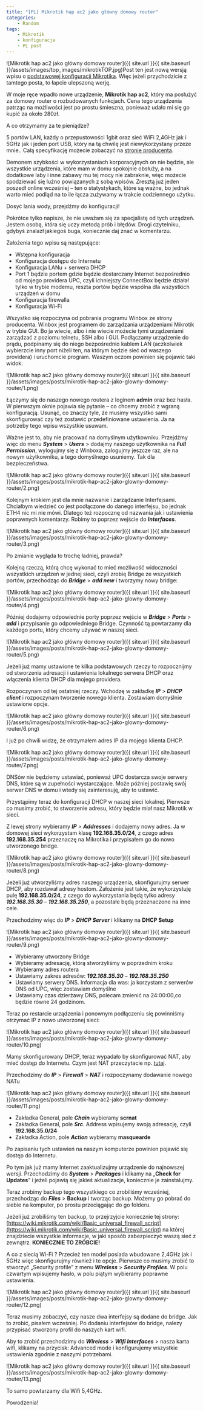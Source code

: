 ```yaml
---
title: "[PL] Mikrotik hap ac2 jako główny domowy router"
categories:
    - Random
tags:
    - Mikrotik
    - konfiguracja
    - PL post
---
```

![Mikrotik hap ac2 jako główny domowy router]({{ site.url }}{{ site.baseurl }}/assets/images/top_images/mikrotikTOP.jpg)Post ten jest nową wersją wpisu o [podstawowej konfiguracji Mikrotika](https://piesik.me/2017/05/14/podstawowa-konfiguracja-mikrotika/). Więc jeżeli przychodzicie z tamtego posta, to łapcie ulepszoną werję.

W moje ręce wpadło nowe urządzenie, **Mikrotik hap ac2**, który ma posłużyć za domowy router o rozbudowanych funkcjach. Cena tego urządzenia patrząc na możliwości jest po prostu śmieszna, ponieważ udało mi się go kupić za około 280zł.

A co otrzymamy za te pieniądze?

5 portów LAN, każdy o przepustowości 1gbit oraz sieć WiFi 2,4GHz jak i 5GHz jak i jeden port USB, który na tą chwilę jest niewykorzystany przeze mnie.. Całą specyfikację możecie zobaczyć na [stronie producenta](https://mikrotik.com/product/hap_ac2).

Demonem szybkości w wykorzystaniach korporacyjnych on nie będzie, ale wszystkie urządzenia, które mam w domu spokojnie obsłuży, a na dodatkowe laby i inne zabawy mu tej mocy nie zabraknie, więc możecie spodziewać się luźno powiązanych z sobą wpisów. Zresztą już jeden poszedł online wcześniej – ten o statystykach, które są ważne, bo jednak warto mieć podląd na to ile łącza zużywamy w trakcie codziennego użytku.

Dosyć lania wody, przejdźmy do konfiguracji!

Pokrótce tylko napisze, że nie uważam się za specjalistę od tych urządzeń. Jestem osobą, która się uczy metodą prób i błędów. Drogi czytelniku, gdybyś znalazł jakiegoś buga, koniecznie daj znać w komentarzu.

Założenia tego wpisu są następujące:

- Wstępna konfiguracja
- Konfiguracja dostępu do Internetu
- Konfiguracja LANu + serwera DHCP
- Port 1 będzie portem gdzie będzie dostarczany Internet bezpośrednio od mojego providera UPC, czyli ichniejszy ConnectBox będzie działał tylko w trybie modemu, reszta portów będzie wspólna dla wszystkich urządzeń w domu
- Konfiguracja firewalla
- Konfiguracja Wi-Fi

Wszystko się rozpoczyna od pobrania programu Winbox ze strony producenta. Winbox jest programem do zarządzania urządzeniami Mikrotik w trybie GUI. Bo ja wiecie, albo i nie wiecie możecie tymi urządzeniami zarządzać z poziomu telnetu, SSH albo i GUI. Podłączamy urządzenie do prądu, podpinamy się do niego bezpośrednio kablem LAN (aczkolwiek wybierzcie inny port niżeli ten, na którym będzie sieć od waszego providera) i uruchomcie program. Waszym oczom powinien się pojawić taki widok:

![Mikrotik hap ac2 jako główny domowy router]({{ site.url }}{{ site.baseurl }}/assets/images/posts/mikrotik-hap-ac2-jako-glowny-domowy-router/1.png)

Łączymy się do naszego nowego routera z loginem **admin** oraz bez hasła. W pierwszym oknie pojawia się pytanie – co chcemy zrobić z wgraną konfiguracją. Usunąć, co znaczy tyle, że musimy wszystko sami skonfigurować czy też zostawić przedefiniowane ustawienia. Ja na potrzeby tego wpisu wszystkie usuwam.

Ważne jest to, aby nie pracować na domyślnym użytkowniku. Przejdźmy więc do menu ***System*** > ***Users*** > dodajmy naszego użytkownika na ***Full Permission***, wylogujmy się z Winboxa, zalogujmy jeszcze raz, ale na nowym użytkowniku, a tego domyślnego usuniemy. Tak dla bezpieczeństwa.

![Mikrotik hap ac2 jako główny domowy router]({{ site.url }}{{ site.baseurl }}/assets/images/posts/mikrotik-hap-ac2-jako-glowny-domowy-router/2.png)

Kolejnym krokiem jest dla mnie nazwanie i zarządzanie Interfejsami. Chciałbym wiedzieć co jest podłączone do danego interfejsu, bo jednak ETH4 nic mi nie mówi. Dlatego też rozpocznę od nazwania jak i ustawienia poprawnych komentarzy. Robimy to poprzez wejście do ***Interfaces***.

![Mikrotik hap ac2 jako główny domowy router]({{ site.url }}{{ site.baseurl }}/assets/images/posts/mikrotik-hap-ac2-jako-glowny-domowy-router/3.png)

Po zmianie wygląda to trochę ładniej, prawda?

Kolejną rzeczą, którą chcę wykonać to mieć możliwość widoczności wszystkich urządzeń w jednej sieci, czyli zrobię Bridge ze wszystkich portów, przechodząc do ***Bridge*** > ***add new*** i tworzymy nowy bridge:

![Mikrotik hap ac2 jako główny domowy router]({{ site.url }}{{ site.baseurl }}/assets/images/posts/mikrotik-hap-ac2-jako-glowny-domowy-router/4.png)

Później dodajemy odpowiednie porty poprzez wejście w ***Bridge*** > ***Ports*** > ***add*** i przypisanie go odpowiedniego Bridge. Czynność tą powtarzamy dla każdego portu, który chcemy używać w naszej sieci.

![Mikrotik hap ac2 jako główny domowy router]({{ site.url }}{{ site.baseurl }}/assets/images/posts/mikrotik-hap-ac2-jako-glowny-domowy-router/5.png)

Jeżeli już mamy ustawione te kilka podstawowych rzeczy to rozpocznijmy od stworzenia adresacji i ustawienia lokalnego serwera DHCP oraz włączenia klienta DHCP dla mojego providera.

Rozpoczynam od tej ostatniej rzeczy. Wchodzę w zakładkę ***IP*** > ***DHCP client*** i rozpoczynam tworzenie nowego klienta. Zostawiam domyślnie ustawione opcje.

![Mikrotik hap ac2 jako główny domowy router]({{ site.url }}{{ site.baseurl }}/assets/images/posts/mikrotik-hap-ac2-jako-glowny-domowy-router/6.png)

I już po chwili widzę, że otrzymałem adres IP dla mojego klienta DHCP.

![Mikrotik hap ac2 jako główny domowy router]({{ site.url }}{{ site.baseurl }}/assets/images/posts/mikrotik-hap-ac2-jako-glowny-domowy-router/7.png)

DNSów nie będziemy ustawiać, ponieważ UPC dostarcza swoje serwery DNS, które są w zupełności wystarczające. Może później postawię swój serwer DNS w domu i wtedy się zainteresuję, aby to ustawić.

Przystąpimy teraz do konfiguracji DHCP w naszej sieci lokalnej. Pierwsze co musimy zrobić, to stworzenie adresu, który będzie miał nasz Mikrotik w sieci.

Z lewej strony wybieramy ***IP*** > ***Addresses*** i dodajemy nowy adres. Ja w domowej sieci wykorzystam klasę **192.168.35.0/24**, z czego adres **192.168.35.254** przeznaczę na Mikrotika i przypisałem go do nowo utworzonego bridge.

![Mikrotik hap ac2 jako główny domowy router]({{ site.url }}{{ site.baseurl }}/assets/images/posts/mikrotik-hap-ac2-jako-glowny-domowy-router/8.png)

Jeżeli już utworzyliśmy adres naszego urządzenia, skonfigurujmy serwer DHCP, aby rozdawał adresy hostom. Założenie jest takie, że wykorzystuję pulę **192.168.35.0/24**, z czego do wykorzystania będą tylko adresy ***192.168.35.30*** – ***192.168.35.250***, a pozostałe będą przeznaczone na inne cele.

Przechodzimy więc do ***IP*** > ***DHCP Server*** i klikamy na **DHCP Setup**

![Mikrotik hap ac2 jako główny domowy router]({{ site.url }}{{ site.baseurl }}/assets/images/posts/mikrotik-hap-ac2-jako-glowny-domowy-router/9.png)

- Wybieramy utworzony Bridge
- Wybieramy adresację, którą stworzyliśmy w poprzednim kroku
- Wybieramy adres routera
- Ustawiamy zakres adresów: ***192.168.35.30*** – ***192.168.35.250***
- Ustawiamy serwery DNS. Informacja dla was: ja korzystam z serwerów DNS od UPC, więc zostawiam domyślne
- Ustawiamy czas dzierżawy DNS, polecam zmienić na 24:00:00,co będzie równe 24 godzinom.

Teraz po restarcie urządzenia i ponownym podłączeniu się powinniśmy otrzymać IP z nowo utworzonej sieci:

![Mikrotik hap ac2 jako główny domowy router]({{ site.url }}{{ site.baseurl }}/assets/images/posts/mikrotik-hap-ac2-jako-glowny-domowy-router/10.png)

Mamy skonfigurowany DHCP, teraz wypadało by skonfigurować NAT, aby mieć dostęp do Internetu. Czym jest NAT przeczytacie np. [tutaj](https://pl.wikipedia.org/wiki/Network_Address_Translation).

Przechodzimy do ***IP*** > ***Firewall*** > ***NAT*** i rozpoczynamy dodawanie nowego NATu

![Mikrotik hap ac2 jako główny domowy router]({{ site.url }}{{ site.baseurl }}/assets/images/posts/mikrotik-hap-ac2-jako-glowny-domowy-router/11.png)

- Zakładka General, pole ***Chain*** wybieramy **scrnat**
- Zakładka General, pole ***Src***. Address wpisujemy swoją adresację, czyli **192.168.35.0/24**
- Zakładka Action, pole ***Action*** wybieramy **masquearde**

Po zapisaniu tych ustawień na naszym komputerze powinien pojawić się dostęp do Internetu.

Po tym jak już mamy Internet zaaktualizujmy urządzenie do najnowszej wersji. Przechodzimy do ***System*** > ***Packages*** i klikamy na „**Check for Updates**” i jeżeli pojawią się jakieś aktualizacje, koniecznie je zainstalujmy.

Teraz zrobimy backup tego wszystkiego co zrobiliśmy wcześniej, przechodząc do ***Files*** > ****Backup**** i tworząc backup. Możemy go pobrać do siebie na komputer, po prostu przeciągając do go folderu.

Jeżeli już zrobiliśmy ten backup, to przejrzyjcie koniecznie tej strony: [https://wiki.mikrotik.com/wiki/Basic_universal_firewall_script](https://wiki.mikrotik.com/wiki/Basic_universal_firewall_script) na której znajdziecie wszystkie informacje, w jaki sposób zabezpieczyć waszą sieć z zewnątrz. **KONIECZNIE TO ZRÓBCIE!**

A co z siecią Wi-Fi ? Przecież ten model posiada wbudowane 2,4GHz jak i 5GHz więc skonfigurujmy również i te opcje. Pierwsze co musimy zrobić to stworzyć „Security profile” z menu ***Wireless*** > ***Security Profiles***. W polu czwartym wpisujemy hasło, w polu piątym wybieramy poprawne ustawienia.

![Mikrotik hap ac2 jako główny domowy router]({{ site.url }}{{ site.baseurl }}/assets/images/posts/mikrotik-hap-ac2-jako-glowny-domowy-router/12.png)

Teraz musimy zobaczyć, czy nasze dwa interfejsy są dodane do bridge. Jak to zrobić, pisałem wcześniej. Po dodaniu interfejsów do bridge, nalezy przypisać stworzony profil do naszych kart wifi.

Aby to zrobić przechodzimy do ***Wireless*** > ***Wifi Interfaces*** > nasza karta wifi, klikamy na przycisk: Advanced mode i konfigurujemy wszystkie ustawienia zgodnie z naszymi potrzebami.

![Mikrotik hap ac2 jako główny domowy router]({{ site.url }}{{ site.baseurl }}/assets/images/posts/mikrotik-hap-ac2-jako-glowny-domowy-router/13.png)

To samo powtarzamy dla Wifi 5,4GHz.

Powodzenia!
